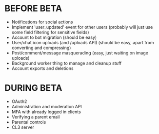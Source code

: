 # BEFORE BETA
- Notifications for social actions
- Implement 'user_updated' event for other users (probably will just use some field filtering for sensitive fields)
- Account to bot migration (should be easy)
- User/chat icon uploads (and /uploads API) (should be easy, apart from converting and compressing)
- Post/comment/message masquerading (easy, just waiting on image uploads)
- Background worker thing to manage and cleanup stuff
- Account exports and deletions

# DURING BETA
- OAuth2
- Administration and moderation API
- MFA with already logged in clients
- Verifying a parent email
- Parental controls
- CL3 server
